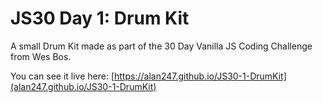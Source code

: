 # JS30 Day 1: Drum Kit

A small Drum Kit made as part of the 30 Day Vanilla JS Coding Challenge from Wes Bos.

You can see it live here: [https://alan247.github.io/JS30-1-DrumKit](alan247.github.io/JS30-1-DrumKit)